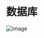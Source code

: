 # 数据库

![image](https://user-images.githubusercontent.com/41776735/129827387-239ebd1b-5377-4da4-a3f6-06f348686b89.png)
